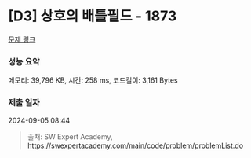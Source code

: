 # [D3] 상호의 배틀필드 - 1873 

[문제 링크](https://swexpertacademy.com/main/code/problem/problemDetail.do?contestProbId=AV5LyE7KD2ADFAXc) 

### 성능 요약

메모리: 39,796 KB, 시간: 258 ms, 코드길이: 3,161 Bytes

### 제출 일자

2024-09-05 08:44



> 출처: SW Expert Academy, https://swexpertacademy.com/main/code/problem/problemList.do